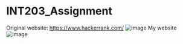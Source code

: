# INT203_Assignment
Original website: https://www.hackerrank.com/
![image](https://github.com/Qwanjai/INT203_Assignment/blob/main/62130500120_groupwork_1/myweb.PNG)
My website
![image](https://github.com/Qwanjai/INT203_Assignment/blob/main/62130500120_groupwork_1/myweb.PNG)

